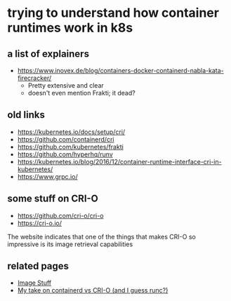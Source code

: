 # trying to understand how container runtimes work in k8s

## a list of explainers

- https://www.inovex.de/blog/containers-docker-containerd-nabla-kata-firecracker/
  - Pretty extensive and clear
  - doesn't even mention Frakti; it dead?

## old links

- https://kubernetes.io/docs/setup/cri/
- https://github.com/containerd/cri
- https://github.com/kubernetes/frakti
- https://github.com/hyperhq/runv
- https://kubernetes.io/blog/2016/12/container-runtime-interface-cri-in-kubernetes/
- https://www.grpc.io/

## some stuff on CRI-O

- https://github.com/cri-o/cri-o
- https://cri-o.io/

The website indicates that one of the things that makes CRI-O so impressive is its image retrieval capabilities

## related pages

- [Image Stuff](0rrck-8xa2r-avakd-n4wm3-j26ry)
- [My take on containerd vs CRI-O (and I guess runc?)](m66bh-g9ytc-cg9e3-9tskj-h6ved)
